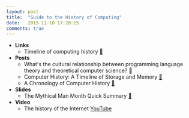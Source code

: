 ```yaml
---
layout: post
title:  "Guide to the History of Computing"
date:   2015-11-10 17:20:15
comments: true
---
```


- **Links**
    - Timeline of computing history [:link:](http://www.computinghistory.org.uk/cgi/computing-timeline.pl)
- **Posts**
    - What's the cultural relationship between programming language theory and theoretical computer science? [:link:](https://www.quora.com/Whats-the-cultural-relationship-between-programming-language-theory-and-theoretical-computer-science) 
    - Computer History: A Timeline of Storage and Memory [:link:](https://www.cdw.com/content/cdw/en/articles/datacenter/2018/06/08/timeline-of-computer-storage-and-memory.html)
    - A Chronology of Computer History [:link:](https://blog.vodien.com/chronology-computer-history/)
- **Slides**
    - The Mythical Man Month Quick Summary [:floppy_disk:](http://www.slideshare.net/MrCracker/the-mythical-man-month-49226879)
- **Video**
    - The history of the Internet [YouTube](https://www.youtube.com/watch?v=9hIQjrMHTv4)
